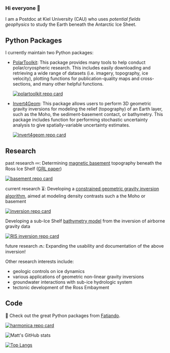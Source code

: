 ### Hi everyone 👋

<!--
**mdtanker/mdtanker** is a ✨ _special_ ✨ repository because its `README.md` (this file) appears on your GitHub profile.

Here are some ideas to get you started:

- 🔭 I’m currently working on ...
- 🌱 I’m currently learning ...
- 👯 I’m looking to collaborate on ...
- 🤔 I’m looking for help with ...
- 💬 Ask me about ...
- 📫 How to reach me: ...
- 😄 Pronouns: ...
- ⚡ Fun fact: ...
-->
I am a Postdoc at Kiel University (CAU) who uses *potential fields geophysics* to study the Earth beneath the Antarctic Ice Sheet.

## Python Packages
I currently maintain two Python packages: 

* [PolarToolkit](https://polartoolkit.readthedocs.io/):
  This package provides many tools to help conduct polar/cryospheric research. This includes easily downloading and retrieving a wide range of datasets (i.e. imagery, topography, ice velocity), plotting functions for publication-quality maps and cross-sections, and many other helpful functions.
  
  [![polartoolkit repo card](https://github-readme-stats.vercel.app/api/pin/?username=mdtanker&repo=polartoolkit&show_owner=true&theme=transparent)](https://github.com/mdtanker/polartoolkit)

* [Invert4Geom](https://invert4geom.readthedocs.io/):
  This package allows users to perform 3D geometric gravity inversions for modeling the relief (topography) of an Earth layer, such as the Moho, the sediment-basement contact, or bathymetry. This package includes function for performing stochastic uncertainty analysis to give spatially-variable uncertainty estimates.
  
  [![invert4geom repo card](https://github-readme-stats.vercel.app/api/pin/?username=mdtanker&repo=invert4geom&show_owner=true&theme=transparent)](https://github.com/mdtanker/invert4geom)

## Research

past research :zzz:: Determining [magnetic basement](https://github.com/mdtanker/RIS_basement_sediment) topography beneath the Ross Ice Shelf ([GRL paper](https://agupubs.onlinelibrary.wiley.com/doi/10.1029/2021GL097371))

[![basement repo card](https://github-readme-stats.vercel.app/api/pin/?username=mdtanker&repo=RIS_basement_sediment&show_owner=true&theme=transparent)](https://github.com/mdtanker/RIS_basement_sediment)

current research :hourglass_flowing_sand:: 
Developing a [constrained geometric gravity inversion algorithm](https://github.co./mdtanker/invert4geom.git), aimed at modeling density contrasts such a the Moho or basement

[![inversion repo card](https://github-readme-stats.vercel.app/api/pin/?username=mdtanker&repo=invert4geom&show_owner=true&theme=transparent)](https://github.com/mdtanker/invert4geom)

Developing a sub-Ice Shelf [bathymetry model](https://github.com/mdtanker/RIS_gravity_inversion.git) from the inversion of airborne gravity data

[![RIS inversion repo card](https://github-readme-stats.vercel.app/api/pin/?username=mdtanker&repo=RIS_gravity_inversion&show_owner=true&theme=transparent)](https://github.com/mdtanker/RIS_gravity_inversion)

future research  :soon:: Expanding the usability and documentation of the above inversion!

Other research interests include:
* geologic controls on ice dynamics
* various applications of geometric non-linear gravity inversions
* groundwater interactions with sub-ice hydrologic system 
* tectonic development of the Ross Embayment

## Code

🔐 Check out the great Python packages from [Fatiando](https://www.fatiando.org/).

[![harmonica repo card](https://github-readme-stats.vercel.app/api/pin/?username=fatiando&repo=harmonica&show_owner=true&theme=transparent)](https://github.com/fatiando/harmonica)

![Matt's GitHub stats](https://github-readme-stats.vercel.app/api?username=mdtanker&hide=issues&show_icons=true&include_all_commits=true&theme=transparent&count_private=true)

[![Top Langs](https://github-readme-stats.vercel.app/api/top-langs/?username=mdtanker&layout=compact&theme=transparent)](https://github.com/mdtanker/github-readme-stats)

